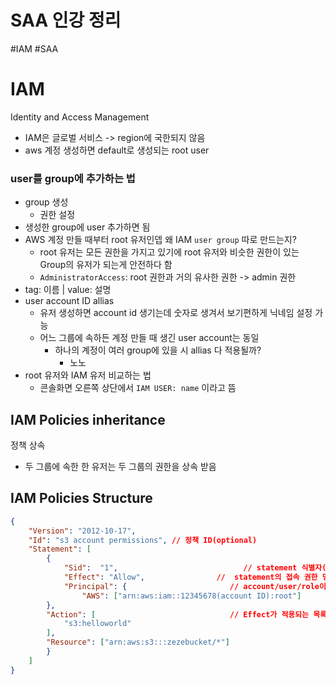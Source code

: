 # SAA 인강 정리

#IAM #SAA
# IAM
Identity and Access Management
- IAM은 글로벌 서비스 -> region에 국한되지 않음
- aws 계정 생성하면 default로 생성되는 root user


### user를 group에 추가하는 법
- group 생성
	- 권한 설정
- 생성한 group에 user 추가하면 됨
- AWS 계정 만들 때부터 root 유저인뎁 왜 IAM `user group` 따로 만드는지?
	- root 유저는 모든 권한을 가지고 있기에 root 유저와 비슷한 권한이 있는 Group의 유저가 되는게 안전하다 함
	- `AdministratorAccess`: root 권한과 거의 유사한 권한 -> admin 권한
- tag: 이름 | value: 설명
- user account ID allias
	- 유저 생성하면 account id 생기는데 숫자로 생겨서 보기편하게 닉네임 설정 가능
	- 어느 그룹에 속하든 계정 만들 때 생긴 user account는 동일
		- 하나의 계정이 여러 group에 있을 시 allias 다 적용될까?
			- 노노
- root 유저와 IAM 유저 비교하는 법
	- 콘솔화면 오른쪽 상단에서 `IAM USER: name` 이라고 뜸
 		


## IAM Policies inheritance
정책 상속
- 두 그룹에 속한 한 유저는 두 그룹의 권한을 상속 받음


## IAM Policies Structure
```json
{
	"Version": "2012-10-17", 			
	"Id": "s3 account permissions", // 정책 ID(optional)
	"Statement": [
		{
			"Sid":  "1", 			  				// statement 식별자(정책 문서 ID): A-Z, a-z, 0-9 중 하나만
			"Effect": "Allow", 				  //  statement의 접속 권한 명시(Allow, Deny)
			"Principal": {						 // account/user/role이 어느 정책에 적용되는지 명시 
				"AWS": ["arn:aws:iam::12345678(account ID):root"]
		},
		"Action": [								 // Effect가 적용되는 목록
			"s3:helloworld"
		],
		"Resource": ["arn:aws:s3:::zezebucket/*"]
		}
	]
}
```








			